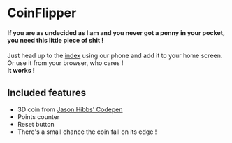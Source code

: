# CoinFlipper

#### If you are as undecided as I am and you never got a penny in your pocket, you need this little piece of shit !

Just head up to the [index](http://pierreburton91.github.io/CoinFlipper/) using our phone and add it to your home screen.  
Or use it from your browser, who cares !  
**It works !**

## Included features
* 3D coin from [Jason Hibbs' Codepen](https://codepen.io/jasonhibbs/pen/maskL)
* Points counter
* Reset button
* There's a small chance the coin fall on its edge !

